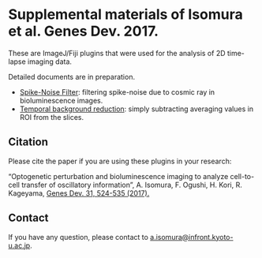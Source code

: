 # Supplemental materials of Isomura et al. Genes Dev. 2017. 

These are ImageJ/Fiji plugins that were used for the analysis of 2D time-lapse imaging data.

Detailed documents are in preparation.

- [Spike-Noise Filter](https://github.com/aisomur/genes_dev_2017/releases): filtering spike-noise due to cosmic ray in bioluminescence images.
- [Temporal background reduction](https://github.com/aisomur/genes_dev_2017/releases): simply subtracting averaging values in ROI from the slices.

## Citation

Please cite the paper if you are using these plugins in your research:

“Optogenetic perturbation and bioluminescence imaging to analyze cell-to-cell transfer of oscillatory information”, A. Isomura, F. Ogushi, H. Kori, R. Kageyama, [Genes Dev. 31, 524-535 (2017).](https://doi.org/10.1101/gad.294546.116)

## Contact

If you have any question, please contact to [a.isomura@infront.kyoto-u.ac.jp](a.isomura@infront.kyoto-u.ac.jp).


